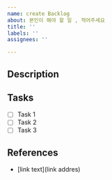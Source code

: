 ```yaml
---
name: create Backlog
about: 본인이 해야 할 일 , 적어주세요
title: ''
labels: ''
assignees: ''

---
```


## Description
<!--
본인이 할 일에 대한 설명을 꼭 작성해주세요
주의 사항
- 본인이 하지 않는다고 가정하고 설명할 것 
-중학교 2학년이 이해할 정도로 상세히 설명할 것 
-->


## Tasks

- [ ] Task 1
- [ ] Task 2
- [ ] Task 3

## References

- [link text](link addres)
